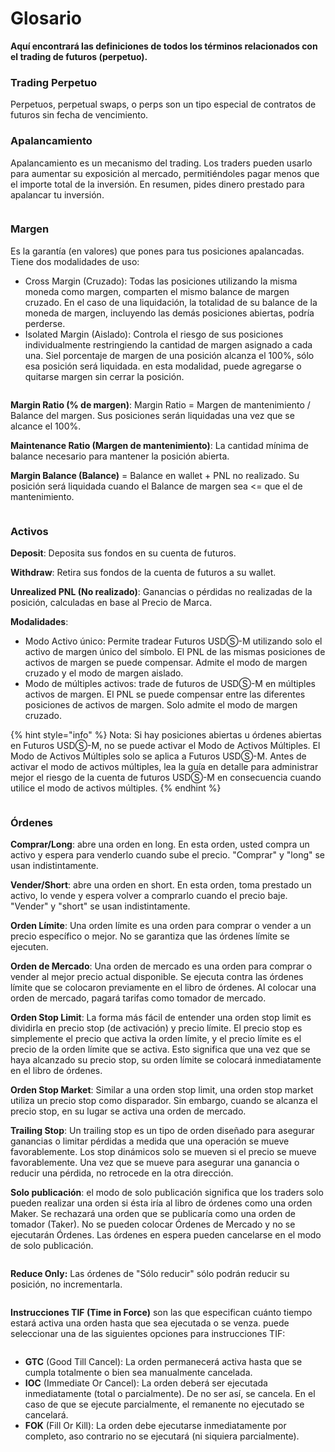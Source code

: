 # Glosario

**Aquí encontrará las definiciones de todos los términos relacionados con el trading de futuros (perpetuo).**

### **Trading Perpetuo**

Perpetuos, perpetual swaps, o perps son un tipo especial de contratos de futuros sin fecha de vencimiento.

### Apalancamiento

Apalancamiento es un mecanismo del trading. Los traders pueden usarlo para aumentar su exposición al mercado, permitiéndoles pagar menos que el importe total de la inversión. En resumen, pides dinero prestado para apalancar tu inversión.

<figure><img src="../../../.gitbook/assets/image (4) (2) (2).png" alt=""><figcaption></figcaption></figure>

### Margen

Es la garantía (en valores) que pones para tus posiciones apalancadas. Tiene dos modalidades de uso:

* Cross Margin (Cruzado): Todas las posiciones utilizando la misma moneda como margen, comparten el mismo balance de margen cruzado. En el caso de una liquidación, la totalidad de su balance de la moneda de margen, incluyendo las demás posiciones abiertas, podría perderse.
* Isolated Margin (Aislado): Controla el riesgo de sus posiciones individualmente restringiendo la cantidad de margen asignado a cada una. Siel porcentaje de margen de una posición alcanza el 100%, sólo esa posición será liquidada. en esta modalidad, puede agregarse o quitarse margen sin cerrar la posición.

<figure><img src="../../../.gitbook/assets/image (191).png" alt=""><figcaption></figcaption></figure>

**Margin Ratio (% de margen)**: Margin Ratio = Margen de mantenimiento / Balance del margen. Sus posiciones serán liquidadas una vez que se alcance el 100%.

**Maintenance Ratio (Margen de mantenimiento)**: La cantidad mínima de balance necesario para mantener la posición abierta.

**Margin Balance (Balance)** = Balance en wallet + PNL no realizado. Su posición será liquidada cuando el Balance de margen sea <= que el de mantenimiento.

<figure><img src="../../../.gitbook/assets/image (5).png" alt=""><figcaption></figcaption></figure>

### Activos

**Deposit**: Deposita sus fondos en su cuenta de futuros.

**Withdraw**: Retira sus fondos de la cuenta de futuros a su wallet.

**Unrealized PNL (No realizado)**: Ganancias o pérdidas no realizadas de la posición, calculadas en base al Precio de Marca.

**Modalidades**:

* Modo Activo único: Permite tradear Futuros USDⓈ-M utilizando solo el activo de margen único del símbolo. El PNL de las mismas posiciones de activos de margen se puede compensar. Admite el modo de margen cruzado y el modo de margen aislado.
* Modo de múltiples activos: trade de futuros de USDⓈ-M en múltiples activos de margen. El PNL se puede compensar entre las diferentes posiciones de activos de margen. Solo admite el modo de margen cruzado.

{% hint style="info" %}
Nota: Si hay posiciones abiertas u órdenes abiertas en Futuros USDⓈ-M, no se puede activar el Modo de Activos Múltiples. El Modo de Activos Múltiples solo se aplica a Futuros USDⓈ-M. Antes de activar el modo de activos múltiples, lea la guía en detalle para administrar mejor el riesgo de la cuenta de futuros USDⓈ-M en consecuencia cuando utilice el modo de activos múltiples.
{% endhint %}

<figure><img src="../../../.gitbook/assets/image (2).png" alt=""><figcaption></figcaption></figure>

### Órdenes

**Comprar/Long**: abre una orden en long. En esta orden, usted compra un activo y espera para venderlo cuando sube el precio. "Comprar" y "long" se usan indistintamente.&#x20;

**Vender/Short**: abre una orden en short. En esta orden, toma prestado un activo, lo vende y espera volver a comprarlo cuando el precio baje. "Vender" y "short" se usan indistintamente.&#x20;

**Orden Límite**: Una orden límite es una orden para comprar o vender a un precio específico o mejor. No se garantiza que las órdenes límite se ejecuten.&#x20;

**Orden de Mercado**: Una orden de mercado es una orden para comprar o vender al mejor precio actual disponible. Se ejecuta contra las órdenes límite que se colocaron previamente en el libro de órdenes. Al colocar una orden de mercado, pagará tarifas como tomador de mercado.&#x20;

**Orden Stop Limit**: La forma más fácil de entender una orden stop limit es dividirla en precio stop (de activación) y precio límite. El precio stop es simplemente el precio que activa la orden límite, y el precio límite es el precio de la orden límite que se activa. Esto significa que una vez que se haya alcanzado su precio stop, su orden límite se colocará inmediatamente en el libro de órdenes.&#x20;

**Orden Stop Market**: Similar a una orden stop limit, una orden stop market utiliza un precio stop como disparador. Sin embargo, cuando se alcanza el precio stop, en su lugar se activa una orden de mercado.&#x20;

**Trailing Stop**: Un trailing stop es un tipo de orden diseñado para asegurar ganancias o limitar pérdidas a medida que una operación se mueve favorablemente. Los stop dinámicos solo se mueven si el precio se mueve favorablemente. Una vez que se mueve para asegurar una ganancia o reducir una pérdida, no retrocede en la otra dirección.&#x20;

**Solo publicación**: el modo de solo publicación significa que los traders solo pueden realizar una orden si ésta iría al libro de órdenes como una orden Maker. Se rechazará una orden que se publicaría como una orden de tomador (Taker). No se pueden colocar Órdenes de Mercado y no se ejecutarán Órdenes. Las órdenes en espera pueden cancelarse en el modo de solo publicación.

<figure><img src="../../../.gitbook/assets/image (9).png" alt=""><figcaption></figcaption></figure>

**Reduce Only:** Las órdenes de "Sólo reducir" sólo podrán reducir su posición, no incrementarla.

<figure><img src="../../../.gitbook/assets/image (3) (3).png" alt=""><figcaption></figcaption></figure>

**Instrucciones TIF (Time in Force)** son las que especifican cuánto tiempo estará activa una orden hasta que sea ejecutada o se venza. puede seleccionar una de las siguientes opciones para instrucciones TIF:

<figure><img src="../../../.gitbook/assets/image (200).png" alt=""><figcaption></figcaption></figure>

* **GTC** (Good Till Cancel): La orden permanecerá activa hasta que se cumpla totalmente o bien sea manualmente cancelada.
* **IOC** (Immediate Or Cancel): La orden deberá ser ejecutada inmediatamente (total o parcialmente). De no ser así, se cancela. En el caso de que se ejecute parcialmente, el remanente no ejecutado se cancelará.
* **FOK** (Fill Or Kill): La orden debe ejecutarse inmediatamente por completo, aso contrario no se ejecutará (ni siquiera parcialmente).
